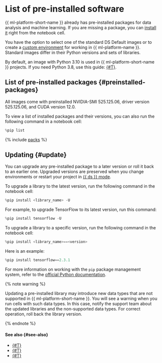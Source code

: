 # List of pre-installed software

{{ ml-platform-short-name }} already has pre-installed packages for data analysis and machine learning. If you are missing a package, you can [install it](../operations/projects/install-dependencies.md) right from the notebook cell.

You have the option to select one of the standard DS Default images or to create a [custom environment](../operations/user-images.md) for working in {{ ml-platform-name }}. Standard images differ in their Python versions and sets of libraries.

By default, an image with Python 3.10 is used in {{ ml-platform-short-name }} projects. If you need Python 3.8, use this guide: [{#T}](../operations/projects/python-version.md).

## List of pre-installed packages {#preinstalled-packages}

All images come with preinstalled NVIDIA-SMI 525.125.06, driver version 525.125.06, and CUDA version 12.0.

To view a list of installed packages and their versions, you can also run the following command in a notebook cell:

```js
%pip list
```

{% include [packs](../../_includes/datasphere/migration/preinstalled-packs.md) %}

## Updating {#update}

You can upgrade any pre-installed package to a later version or roll it back to an earlier one.
Upgraded versions are preserved when you change environments or restart your project in [{{ ds }} mode](project.md#serverless).

To upgrade a library to the latest version, run the following command in the notebook cell:

```js
%pip install <library_name> -U
```

For example, to upgrade TensorFlow to its latest version, run this command:

```js
%pip install tensorflow -U
```

To upgrade a library to a specific version, run the following command in the notebook cell:

```js
%pip install <library_name>==<version>
```

Here is an example:

```js
%pip install tensorflow==2.3.1
```

For more information on working with the `pip` package management system, refer to the [official Python documentation](https://docs.python.org/3/installing/index.html).

{% note warning %}

Updating a pre-installed library may introduce new data types that are not supported in {{ ml-platform-short-name }}. You will see a warning when you run cells with such data types. In this case, notify the support team about the updated libraries and the non-supported data types. For correct operation, roll back the library version.

{% endnote %}

#### See also {#see-also}

* [{#T}](../operations/projects/install-dependencies.md)
* [{#T}](configurations.md)
* [{#T}](limits.md)